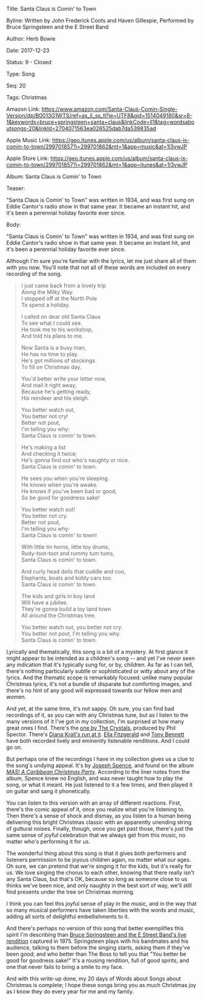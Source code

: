 Title:  Santa Claus is Comin' to Town

Byline: Written by John Frederick Coots and Haven Gillespie, Performed by Bruce Springsteen and the E Street Band

Author: Herb Bowie

Date:   2017-12-23

Status: 9 - Closed

Type:   Song

Seq:    20

Tags:   Christmas

Amazon Link: https://www.amazon.com/Santa-Claus-Comin-Single-Version/dp/B0013G1WTS/ref=as_li_ss_tl?ie=UTF8&qid=1514049180&sr=8-1&keywords=bruce+springsteen+santa+claus&linkCode=ll1&tag=wordsaboutsongs-20&linkId=2704071563ea026525dab7da539835ad

Apple Music Link:  https://geo.itunes.apple.com/us/album/santa-claus-is-comin-to-town/299701857?i=299701862&mt=1&app=music&at=1l3vwJP

Apple Store Link:  https://geo.itunes.apple.com/us/album/santa-claus-is-comin-to-town/299701857?i=299701862&mt=1&app=itunes&at=1l3vwJP

Album: Santa Claus is Comin' to Town

Teaser: 
 
"Santa Claus is Comin' to Town" was written in 1934, and was first sung on Eddie Cantor's radio show in that same year. It became an instant hit, and it's been a perennial holiday favorite ever since. 

Body:   
 
"Santa Claus is Comin' to Town" was written in 1934, and was first sung on Eddie Cantor's radio show in that same year. It became an instant hit, and it's been a perennial holiday favorite ever since. 

Although I'm sure you're familiar with the lyrics, let me just share all of them with you now. You'll note that not all of these words are included on every recording of the song. 

> I just came back from a lovely trip  
> Along the Milky Way.  
> I stopped off at the North Pole  
> To spend a holiday.   
>   
> I called on dear old Santa Claus  
> To see what I could see.  
> He took me to his workshop,  
> And told his plans to me.   
>   
> Now Santa is a busy man,  
> He has no time to play.  
> He's got millions of stockings  
> To fill on Christmas day.  
>   
> You'd better write your letter now,   
> And mail it right away,  
> Because he's getting ready,  
> His reindeer and his sleigh.   
> 
> You better watch out,  
> You better not cry!  
> Better not pout,  
> I'm telling you why:  
> Santa Claus is comin' to town.   
>   
> He's making a list  
> And checking it twice;  
> He's gonna find out who's naughty or nice.  
> Santa Claus is comin' to town.  
>   
> He sees you when you're sleeping.  
> He knows when you're awake.  
> He knows if you've been bad or good,  
> So be good for goodness sake!  
>   
> You better watch out!  
> You better not cry.  
> Better not pout,  
> I'm telling you why:  
> Santa Claus is comin' to town!  
>   
> With little tin horns, little toy drums,  
> Rudy-toot-toot and rummy tum tums,  
> Santa Claus is comin' to town.  
>   
> And curly head dolls that cuddle and coo,  
> Elephants, boats and kiddy cars too.  
> Santa Claus is comin' to town.  
>   
> The kids and girls in boy land  
> Will have a jubilee.  
> They're gonna build a toy land town  
> All around the Christmas tree.  
>   
> You better watch out, you better not cry.  
> You better not pout, I'm telling you why.  
> Santa Claus is comin' to town.  

Lyrically and thematically, this song is a bit of a mystery. At first glance it might appear to be intended as a children's song -- and yet I've never seen any indication that it's typically sung for, or by, children. As far as I can tell, there's nothing particularly subtle or sophisticated or witty about any of the lyrics. And the thematic scope is remarkably focused: unlike many popular Christmas lyrics, it's not a bundle of disparate but comforting images, and there's no hint of any good will expressed towards our fellow men and women.  

And yet, at the same time, it's not sappy. Oh sure, you can find bad recordings of it, as you can with any Christmas tune, but as I listen to the many versions of it I've got in my collection, I'm surprised at how many great ones I find. There's the [one by The Crystals][crystals], produced by Phil Spector. There's [Diana Krall's run at it][dk]. [Ella Fitzgerald][ef] and [Tony Bennett][tb] have both recorded lively and eminently listenable renditions. And I could go on. 

But perhaps one of the recordings I have in my collection gives us a clue to the song's undying appeal. It's by [Joseph Spence][js], and found on the album [*MAS! A Caribbean Christmas Party*][mas]. According to the liner notes from the album, Spence knew no English, and was never taught how to play the song, or what it meant. He just listened to it a few times, and then played it on guitar and sang it phonetically. 

You can listen to this version with an array of different reactions. First, there's the comic appeal of it, once you realize what you're listening to. Then there's  a sense of shock and dismay, as you listen to a human being delivering this bright Christmas classic with an apparently unending string of guttural noises. Finally, though, once you get past those, there's just the same sense of joyful celebration that we always get from this music, no matter who's performing it for us. 

The wonderful thing about this song is that it gives both performers and listeners permission to be joyous children again, no matter what our ages. Oh sure, we can pretend that we're singing it for the kids, but it's really for us. We love singing the chorus to each other, knowing that there really isn't any Santa Claus, but that's OK, because so long as someone close to us thinks we've been nice, and only naughty in the best sort of way, we'll still find presents under the tree on Christmas morning. 

I think you can feel this joyful sense of play in the music, and in the way that so many musical performers have taken liberties with the words and music, adding all sorts of delightful embellishments to it. 

And there's perhaps no version of this song that better exemplifies this spirit I'm describing than [Bruce Springsteen and the E Street Band's live rendition][bs] captured in 1975. Springsteen plays with his bandmates and his audience, talking to them before the singing starts, asking them if they've been good; and who better than The Boss to tell you that "You better be good for goodness sake!" It's a rousing rendition, full of good spirits, and one that never fails to bring a smile to my face. 

And with this write-up done, my 20 days of Words about Songs about Christmas is complete; I hope these songs bring you as much Christmas joy as I know they do every year for me and my family.  

[bs]: https://geo.itunes.apple.com/us/album/santa-claus-is-comin-to-town/299701857?i=299701862&mt=1&app=music&at=1l3vwJP

[crystals]:  https://geo.itunes.apple.com/us/album/santa-claus-is-coming-to-town/336036941?i=336037279&mt=1&app=music&at=1l3vwJP

[dk]: https://geo.itunes.apple.com/us/album/santa-claus-is-coming-to-town-feat-clayton-hamilton/944093757?i=944093770&mt=1&app=music&at=1l3vwJP

[ef]: https://geo.itunes.apple.com/us/album/santa-claus-is-coming-to-town/7308257?i=7308223&mt=1&app=music&at=1l3vwJP

[js]: https://en.wikipedia.org/wiki/Joseph_Spence_(musician)

[mas]: https://www.amazon.com/Caribbean-Christmas-Party-Jacob-Miller/dp/B0000009NT/ref=as_li_ss_tl?ie=UTF8&linkCode=ll1&tag=wordsaboutsongs-20&linkId=5ea53b7266c5ac6b8671ed4d62c71351

[tb]: https://geo.itunes.apple.com/us/album/santa-claus-is-coming-to-town/295765129?i=295765142&mt=1&app=music&at=1l3vwJP
